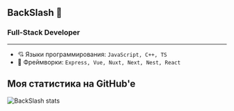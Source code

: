 ## BackSlash 🥰
### Full-Stack Developer

---

- 💘 Языки программирования: `JavaScript, C++, TS`
- 🚀 Фреймворки: `Express, Vue, Nuxt, Next, Nest, React`

## Моя статистика на GitHub'e
![BackSlash stats](https://github-readme-stats.vercel.app/api?username=backslash-sys&show_icons=true&theme=tokyonight)

